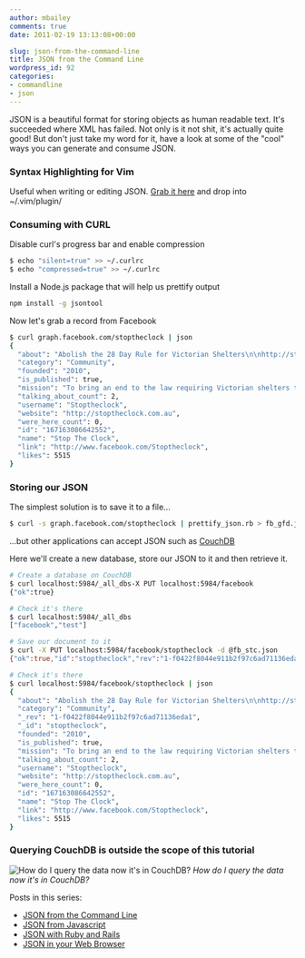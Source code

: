 ```yaml
---
author: mbailey
comments: true
date: 2011-02-19 13:13:08+00:00

slug: json-from-the-command-line
title: JSON from the Command Line
wordpress_id: 92
categories:
- commandline
- json
---
```


JSON is a beautiful format for storing objects as human readable text. It's
succeeded where XML has failed. Not only is it not shit, it's actually quite
good! But don't just take my word for it, have a look at some of the "cool"
ways you can generate and consume JSON.


### Syntax Highlighting for Vim

Useful when writing or editing JSON. [Grab it here](http://www.vim.org/scripts/script.php?script_id=1945) and drop into ~/.vim/plugin/


### Consuming with CURL

Disable curl's progress bar and enable compression

```bash
$ echo "silent=true" >> ~/.curlrc
$ echo "compressed=true" >> ~/.curlrc
```

Install a Node.js package that will help us prettify output

```bash
npm install -g jsontool
```

Now let's grab a record from Facebook

```bash
$ curl graph.facebook.com/stoptheclock | json
{
  "about": "Abolish the 28 Day Rule for Victorian Shelters\n\nhttp://stoptheclock.com.au\n\ninfo@stoptheclock.com.au",
  "category": "Community",
  "founded": "2010",
  "is_published": true,
  "mission": "To bring an end to the law requiring Victorian shelters to kill healthy adoptable cats and dogs after four weeks.",
  "talking_about_count": 2,
  "username": "Stoptheclock",
  "website": "http://stoptheclock.com.au",
  "were_here_count": 0,
  "id": "167163086642552",
  "name": "Stop The Clock",
  "link": "http://www.facebook.com/Stoptheclock",
  "likes": 5515
}
```


### Storing our JSON

The simplest solution is to save it to a file...

```bash
$ curl -s graph.facebook.com/stoptheclock | prettify_json.rb > fb_gfd.json
```

...but other applications can accept JSON such as [CouchDB](http://couchdb.apache.org/)

Here we'll create a new database, store our JSON to it and then retrieve it.

```bash
# Create a database on CouchDB
$ curl localhost:5984/_all_dbs-X PUT localhost:5984/facebook
{"ok":true}

# Check it's there
$ curl localhost:5984/_all_dbs
["facebook","test"]

# Save our document to it
$ curl -X PUT localhost:5984/facebook/stoptheclock -d @fb_stc.json
{"ok":true,"id":"stoptheclock","rev":"1-f0422f8044e911b2f97c6ad71136eda1"}

# Check it's there
$ curl localhost:5984/facebook/stoptheclock | json
{
  "about": "Abolish the 28 Day Rule for Victorian Shelters\n\nhttp://stoptheclock.com.au\n\ninfo@stoptheclock.com.au",
  "category": "Community",
  "_rev": "1-f0422f8044e911b2f97c6ad71136eda1",
  "_id": "stoptheclock",
  "founded": "2010",
  "is_published": true,
  "mission": "To bring an end to the law requiring Victorian shelters to kill healthy adoptable cats and dogs after four weeks.",
  "talking_about_count": 2,
  "username": "Stoptheclock",
  "website": "http://stoptheclock.com.au",
  "were_here_count": 0,
  "id": "167163086642552",
  "name": "Stop The Clock",
  "link": "http://www.facebook.com/Stoptheclock",
  "likes": 5515
}
```


### Querying CouchDB is outside the scope of this tutorial

![How do I query the data now it's in CouchDB?](../../../assets/fault-tolerance.png)
*How do I query the data now it's in CouchDB?*


Posts in this series:

  * [JSON from the Command Line](/2011/02/json-from-the-command-line/)
  * [JSON from Javascript](/2011/02/json-from-javascript/)
  * [JSON with Ruby and Rails](/2011/02/json-with-ruby-and-rails/)
  * [JSON in your Web Browser](/2011/02/json-in-your-web-browser/)
